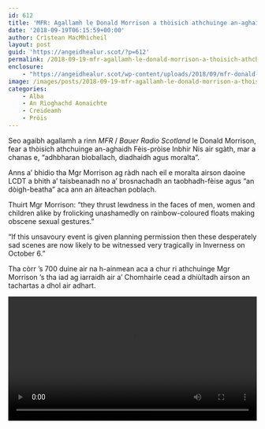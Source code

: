 ```yaml
---
id: 612
title: 'MFR: Agallamh le Donald Morrison a thòisich athchuinge an-aghaidh Fèis-pròise Inbhir Nis'
date: '2018-09-19T06:15:59+00:00'
author: Crìstean MacMhìcheil
layout: post
guid: 'https://angeidhealur.scot/?p=612'
permalink: /2018-09-19-mfr-agallamh-le-donald-morrison-a-thoisich-athchuinge-an-aghaidh-feis-proise-inbhir-nis/
enclosure:
    - "https://angeidhealur.scot/wp-content/uploads/2018/09/mfr-donald-morrison-interview.mp4\n7402236\nvideo/mp4\n"
image: /images/posts/2018-09-19-mfr-agallamh-le-donald-morrison-a-thoisich-athchuinge-an-aghaidh-feis-proise-inbhir-nis.webp
categories:
    - Alba
    - An Rìoghachd Aonaichte
    - Creideamh
    - Pròis
---
```


Seo agaibh agallamh a rinn *MFR* / *Bauer Radio Scotland* le Donald Morrison, fear a thòisich athchuinge an-aghaidh Fèis-pròise Inbhir Nis air sgàth, mar a chanas e, “adhbharan bìoballach, diadhaidh agus moralta”.

Anns a’ bhidio tha Mgr Morrison ag ràdh nach eil e moralta airson daoine LCDT a bhith a’ taisbeanadh no a’ brosnachadh an taobhadh-fèise agus “an dòigh-beatha” aca ann an àiteachan poblach.

Thuirt Mgr Morrison: “they thrust lewdness in the faces of men, women and children alike by frolicking unashamedly on rainbow-coloured floats making obscene sexual gestures.”

“If this unsavoury event is given planning permission then these desperately sad scenes are now likely to be witnessed very tragically in Inverness on October 6.”

Tha còrr ’s 700 duine air na h-ainmean aca a chur ri athchuinge Mgr Morrison ’s tha iad ag iarraidh air a’ Chomhairle cead a dhiùltadh airson an tachartas a dhol air adhart.

<video controls="" width="100%"><source src="{{ site.baseurl }}/images/posts/mfr-donald-morrison-interview.mp4" type="video/mp4"></source></video>
